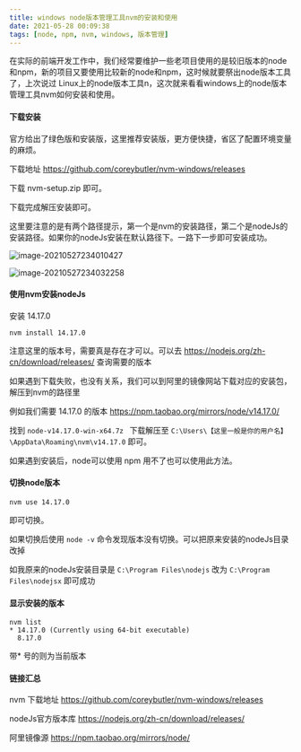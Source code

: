 ```yaml
---
title: windows node版本管理工具nvm的安装和使用
date: 2021-05-28 00:09:38
tags: [node, npm, nvm, windows, 版本管理]
---
```


在实际的前端开发工作中，我们经常要维护一些老项目使用的是较旧版本的node和npm，新的项目又要使用比较新的node和npm，这时候就要祭出node版本工具了，上次说过 Linux上的node版本工具n，这次就来看看windows上的node版本管理工具nvm如何安装和使用。
<!-- more -->

#### 下载安装

官方给出了绿色版和安装版，这里推荐安装版，更方便快捷，省区了配置环境变量的麻烦。

下载地址 https://github.com/coreybutler/nvm-windows/releases

下载 nvm-setup.zip 即可。

下载完成解压安装即可。

这里要注意的是有两个路径提示，第一个是nvm的安装路径，第二个是nodeJs的安装路径。如果你的nodeJs安装在默认路径下。一路下一步即可安装成功。

![image-20210527234010427](/images/image-20210527234010427.png)

![image-20210527234032258](/images/image-20210527234032258.png)

#### 使用nvm安装nodeJs

安装 14.17.0 

```
nvm install 14.17.0
```

注意这里的版本号，需要真是存在才可以。可以去 https://nodejs.org/zh-cn/download/releases/ 查询需要的版本

如果遇到下载失败，也没有关系，我们可以到阿里的镜像网站下载对应的安装包，解压到nvm的路径里

例如我们需要 14.17.0 的版本 https://npm.taobao.org/mirrors/node/v14.17.0/

找到 `node-v14.17.0-win-x64.7z ` 下载解压至 `C:\Users\【这里一般是你的用户名】\AppData\Roaming\nvm\v14.17.0` 即可。

如果遇到安装后，node可以使用 npm 用不了也可以使用此方法。

#### 切换node版本

```
nvm use 14.17.0
```

即可切换。

如果切换后使用 `node -v` 命令发现版本没有切换。可以把原来安装的nodeJs目录改掉

如我原来的nodeJs安装目录是 `C:\Program Files\nodejs` 改为 `C:\Program Files\nodejsx` 即可成功

#### 显示安装的版本

```
nvm list
* 14.17.0 (Currently using 64-bit executable)
  8.17.0
```

带* 号的则为当前版本

#### 链接汇总

nvm 下载地址 https://github.com/coreybutler/nvm-windows/releases

nodeJs官方版本库 https://nodejs.org/zh-cn/download/releases/

阿里镜像源 https://npm.taobao.org/mirrors/node/




